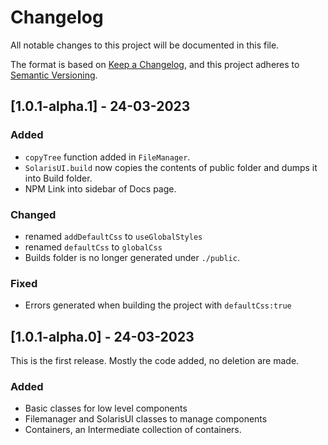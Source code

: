 # Changelog

All notable changes to this project will be documented in this file.

The format is based on [Keep a Changelog](https://keepachangelog.com/en/1.0.0/),
and this project adheres to [Semantic Versioning](https://semver.org/spec/v2.0.0.html).


## [1.0.1-alpha.1] - 24-03-2023
### Added
- `copyTree` function added in `FileManager`.
- `SolarisUI.build` now copies the contents of public folder and dumps it into Build folder.
- NPM Link into sidebar of Docs page.

### Changed
- renamed `addDefaultCss` to `useGlobalStyles`
- renamed `defaultCss` to `globalCss`
- Builds folder is no longer generated under `./public`. 

### Fixed
- Errors generated when building the project with `defaultCss:true`


## [1.0.1-alpha.0] - 24-03-2023
This is the first release. Mostly the code added, no deletion are made.
### Added
- Basic classes for low level components
- Filemanager and SolarisUI classes to manage components
- Containers, an Intermediate collection of containers.